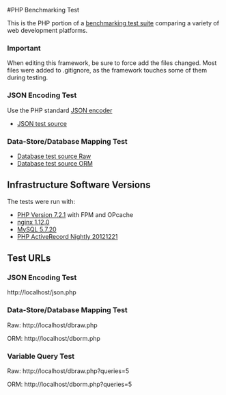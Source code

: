 #PHP Benchmarking Test

This is the PHP portion of a [benchmarking test suite](../) comparing a variety of web development platforms.

### Important
When editing this framework, be sure to force add the files changed. Most files were added to .gitignore, as the framework touches some of them during testing.

### JSON Encoding Test
Use the PHP standard [JSON encoder](http://www.php.net/manual/en/function.json-encode.php)

* [JSON test source](json.php)

### Data-Store/Database Mapping Test

* [Database test source Raw](dbraw.php)
* [Database test source ORM](dborm.php)

## Infrastructure Software Versions
The tests were run with:

* [PHP Version 7.2.1](http://www.php.net/) with FPM and OPcache
* [nginx 1.12.0](http://nginx.org/)
* [MySQL 5.7.20](https://dev.mysql.com/)
* [PHP ActiveRecord Nightly 20121221](http://www.phpactiverecord.org/)

## Test URLs
### JSON Encoding Test

http://localhost/json.php


### Data-Store/Database Mapping Test

Raw:
http://localhost/dbraw.php

ORM:
http://localhost/dborm.php

### Variable Query Test

Raw:
http://localhost/dbraw.php?queries=5

ORM:
http://localhost/dborm.php?queries=5
